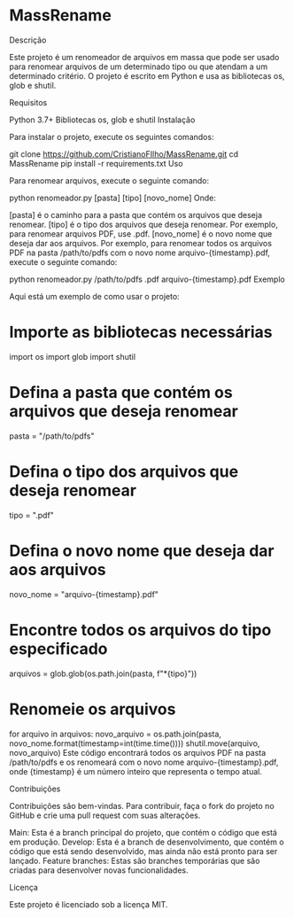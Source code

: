 # MassRename
Descrição

Este projeto é um renomeador de arquivos em massa que pode ser usado para renomear arquivos de um determinado tipo ou que atendam a um determinado critério. O projeto é escrito em Python e usa as bibliotecas os, glob e shutil.

Requisitos

Python 3.7+
Bibliotecas os, glob e shutil
Instalação

Para instalar o projeto, execute os seguintes comandos:

git clone https://github.com/CristianoFIlho/MassRename.git 
cd MassRename
pip install -r requirements.txt
Uso

Para renomear arquivos, execute o seguinte comando:

python renomeador.py [pasta] [tipo] [novo_nome]
Onde:

[pasta] é o caminho para a pasta que contém os arquivos que deseja renomear.
[tipo] é o tipo dos arquivos que deseja renomear. Por exemplo, para renomear arquivos PDF, use .pdf.
[novo_nome] é o novo nome que deseja dar aos arquivos.
Por exemplo, para renomear todos os arquivos PDF na pasta /path/to/pdfs com o novo nome arquivo-{timestamp}.pdf, execute o seguinte comando:

python renomeador.py /path/to/pdfs .pdf arquivo-{timestamp}.pdf
Exemplo

Aqui está um exemplo de como usar o projeto:

# Importe as bibliotecas necessárias
import os
import glob
import shutil

# Defina a pasta que contém os arquivos que deseja renomear
pasta = "/path/to/pdfs"

# Defina o tipo dos arquivos que deseja renomear
tipo = ".pdf"

# Defina o novo nome que deseja dar aos arquivos
novo_nome = "arquivo-{timestamp}.pdf"

# Encontre todos os arquivos do tipo especificado
arquivos = glob.glob(os.path.join(pasta, f"*{tipo}"))

# Renomeie os arquivos
for arquivo in arquivos:
    novo_arquivo = os.path.join(pasta, novo_nome.format(timestamp=int(time.time())))
    shutil.move(arquivo, novo_arquivo)
Este código encontrará todos os arquivos PDF na pasta /path/to/pdfs e os renomeará com o novo nome arquivo-{timestamp}.pdf, onde {timestamp} é um número inteiro que representa o tempo atual.

Contribuições

Contribuições são bem-vindas. Para contribuir, faça o fork do projeto no GitHub e crie uma pull request com suas alterações.

Main: Esta é a branch principal do projeto, que contém o código que está em produção.
Develop: Esta é a branch de desenvolvimento, que contém o código que está sendo desenvolvido, mas ainda não está pronto para ser lançado.
Feature branches: Estas são branches temporárias que são criadas para desenvolver novas funcionalidades.


Licença

Este projeto é licenciado sob a licença MIT.
